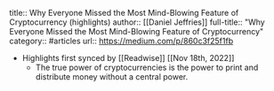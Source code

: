title:: Why Everyone Missed the Most Mind-Blowing Feature of Cryptocurrency (highlights)
author:: [[Daniel Jeffries]]
full-title:: "Why Everyone Missed the Most Mind-Blowing Feature of Cryptocurrency"
category:: #articles
url:: https://medium.com/p/860c3f25f1fb

- Highlights first synced by [[Readwise]] [[Nov 18th, 2022]]
	- The true power of cryptocurrencies is the power to print and distribute money without a central power.